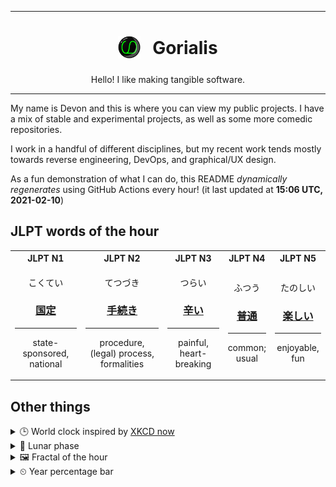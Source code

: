 ***

<h1 align="center">
<sub>
    <img src="readme/resources/avatar.png" height="36">
</sub>
&nbsp;
Gorialis
</h1>
<p align="center">
Hello! I like making tangible software.
</p>

***

My name is Devon and this is where you can view my public projects. I have a mix of stable and experimental projects, as well as some more comedic repositories.

I work in a handful of different disciplines, but my recent work tends mostly towards reverse engineering, DevOps, and graphical/UX design.

As a fun demonstration of what I can do, this README *dynamically regenerates* using GitHub Actions every hour! (it last updated at **15:06 UTC, 2021-02-10**)

<h2>JLPT words of the hour</h2>
<table>
    <tr>
        <th>JLPT N1</th>
        <th>JLPT N2</th>
        <th>JLPT N3</th>
        <th>JLPT N4</th>
        <th>JLPT N5</th>
    </tr>
    <tr>
        <td>
            <p align="center">こくてい</p>
            <h3 align="center"><b><a href="https://jisho.org/search/%E5%9B%BD%E5%AE%9A">国定</a></b></h3>
            <hr>
            <p align="center">state-sponsored,<wbr> national</p>
        </td>
        <td>
            <p align="center">てつづき</p>
            <h3 align="center"><b><a href="https://jisho.org/search/%E6%89%8B%E7%B6%9A%E3%81%8D">手続き</a></b></h3>
            <hr>
            <p align="center">procedure,<wbr> (legal) process,<wbr> formalities</p>
        </td>
        <td>
            <p align="center">つらい</p>
            <h3 align="center"><b><a href="https://jisho.org/search/%E8%BE%9B%E3%81%84">辛い</a></b></h3>
            <hr>
            <p align="center">painful,<wbr> heart-breaking</p>
        </td>
        <td>
            <p align="center">ふつう</p>
            <h3 align="center"><b><a href="https://jisho.org/search/%E6%99%AE%E9%80%9A">普通</a></b></h3>
            <hr>
            <p align="center">common;<br> usual</p>
        </td>
        <td>
            <p align="center">たのしい</p>
            <h3 align="center"><b><a href="https://jisho.org/search/%E6%A5%BD%E3%81%97%E3%81%84">楽しい</a></b></h3>
            <hr>
            <p align="center">enjoyable,<wbr> fun</p>
        </td>
    </tr>
</table>

<h2>Other things</h2>
<details>
<summary>🕒  World clock inspired by <a href="https://xkcd.com/now">XKCD now</a></summary>

> <img src="generated/now.png" width="512">

</details>
<details>
<summary>🌙 Lunar phase</summary>

The moon is approximately 98.28% through its phase ().

</details>
<details>
<summary>&#x1f5bc; Fractal of the hour</summary>

> <img src="generated/fractal.png" width="512">

</details>
<details>
<summary>&#x23f2; Year percentage bar</summary>
<pre><code>2021 [██▁▁▁▁▁▁▁▁▁▁▁▁▁▁▁▁▁▁] 11.13%</code></pre>
</details>
